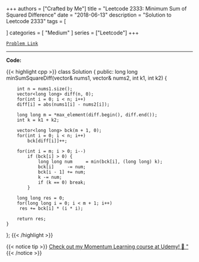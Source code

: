 
+++
authors = ["Crafted by Me"]
title = "Leetcode 2333: Minimum Sum of Squared Difference"
date = "2018-06-13"
description = "Solution to Leetcode 2333"
tags = [
    
]
categories = [
    "Medium"
]
series = ["Leetcode"]
+++



[`Problem Link`](https://leetcode.com/problems/minimum-sum-of-squared-difference/description/)

---



**Code:**

{{< highlight cpp >}}
class Solution {
public:
    long long minSumSquareDiff(vector<int>& nums1, vector<int>& nums2, int k1, int k2) {

        int n = nums1.size();
        vector<long long> diff(n, 0);
        for(int i = 0; i < n; i++)
        diff[i] = abs(nums1[i] - nums2[i]);

        long long m = *max_element(diff.begin(), diff.end());
        int k = k1 + k2;

        vector<long long> bck(m + 1, 0);
        for(int i = 0; i < n; i++)
            bck[diff[i]]++;

        for(int i = m; i > 0; i--)
            if (bck[i] > 0) {
                long long num     = min(bck[i], (long long) k);
                bck[i]     -= num;
                bck[i - 1] += num;
                k -= num;
                if (k == 0) break;
            }

        long long res = 0;
        for(long long i = 0; i < m + 1; i++)
         res += bck[i] * (i * i);

        return res;
    }
};
{{< /highlight >}}



{{< notice tip >}}
[Check out my Momentum Learning course at Udemy! 🚀 "](https://www.udemy.com/course/blind-75-the-data-structures-and-algorithms-essentials/)
{{< /notice >}}

